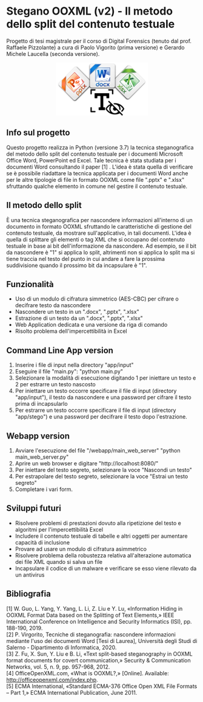 # Stegano OOXML (v2) - Il metodo dello split del contenuto testuale
Progetto di tesi magistrale per il corso di Digital Forensics (tenuto dal prof. Raffaele Pizzolante) a cura di Paolo Vigorito (prima versione) e Gerardo Michele Laucella (seconda versione). 

<p align="center" width="100%">
  <img src="./webapp/frontend/image/HideAText.png" height="140" />
</p>

## Info sul progetto
Questo progetto realizza in Python (versione 3.7) la tecnica steganografica del metodo dello split del contenuto testuale per i documenti Microsoft Office Word, PowerPoint ed Excel. Tale tecnica è stata studiata per i documenti Word consultando il paper [1] . L'idea è stata quella di verificare se è possibile riadattare la tecnica applicata per i documenti Word anche per le altre tipologie di file in formato OOXML come file ".pptx" e ".xlsx" sfruttando qualche elemento in comune nel gestire il contenuto testuale.

## Il metodo dello split
È una tecnica steganografica per nascondere informazioni all'interno di un documento in formato OOXML sfruttando le caratteristiche di gestione del contenuto testuale, da mostrare sull'applicativo, in tali documenti. L'idea è quella di splittare gli elementi o tag XML che si occupano del contenuto testuale in base ai bit dell'informazione da nascondere. Ad esempio, se il bit da nascondere è "1" si applica lo split, altrimenti non si applica lo split ma si tiene traccia nel testo del punto in cui andare a fare la prossima suddivisione quando il prossimo bit da incapsulare è "1".

## Funzionalità
  - Uso di un modulo di cifratura simmetrico (AES-CBC) per cifrare o decifrare testo da nascondere
  - Nascondere un testo in un ".docx", ".pptx", ".xlsx"
  - Estrazione di un testo da un ".docx", ".pptx", ".xlsx"
  - Web Application dedicata e una versione da riga di comando
  - Risolto problema dell'impercettibilità in Excel

## Command Line App version
1) Inserire i file di input nella directory "app/input"
2) Eseguire il file "main.py":
                                    "python main.py"
3) Selezionare la modalità di esecuzione digitando 1 per iniettare un testo e 2 per estrarre un testo nascosto
4) Per iniettare un testo occorre specificare il file di input (directory "app/input"), il testo da nascondere e una password per cifrare il testo prima di incapsularlo
5) Per estrarre un testo occorre specificare il file di input (directory "app/stego") e una password per decifrare il testo dopo l'estrazione.

## Webapp version
1) Avviare l'esecuzione del file "/webapp/main_web_server" 
                                    "python main_web_server.py"
2) Aprire un web browser e digitare "http://localhost:8080/"
3) Per iniettare del testo segreto, selezionare la voce "Nascondi un testo"
4) Per estrapolare del testo segreto, selezionare la voce "Estrai un testo segreto"
5) Completare i vari form.

## Sviluppi futuri
  - Risolvere problemi di prestazioni dovuto alla ripetizione del testo e algoritmi per l'impercettibilità Excel
  - Includere il contenuto testuale di tabelle e altri oggetti per aumentare capacità di inclusione
  - Provare ad usare un modulo di cifratura asimmetrico 
  - Risolvere problema della robustezza relativa all'alterazione automatica dei file XML quando si salva un file
  - Incapsulare il codice di un malware e verificare se esso viene rilevato da un antivirus

## Bibliografia
  [1] W. Guo, L. Yang, Y. Yang, L. Li, Z. Liu e Y. Lu, «Information Hiding in OOXML Format Data based on the Splitting of Text Elements,» IEEE International Conference on Intelligence and Security Informatics (ISI), pp. 188-190, 2019. <br>
  [2] P. Virgorito, Tecniche di steganografia: nascondere informazioni mediante l'uso dei documenti Word [Tesi di Laurea], Università degli Studi di Salerno - Dipartimento di Informatica, 2020. <br>
  [3] Z. Fu, X. Sun, Y. Liu e B. Li, «Text split-based steganography in OOXML format documents for covert communication,» Security & Communication Networks, vol. 5, n. 9, pp. 957-968, 2012. <br>
  [4] OfficeOpenXML.com, «What is OOXML?,» [Online]. Available: http://officeopenxml.com/index.php. <br>
  [5] ECMA International, «Standard ECMA-376 Office Open XML File Formats – Part 1,» ECMA International Publication, June 2011. 
